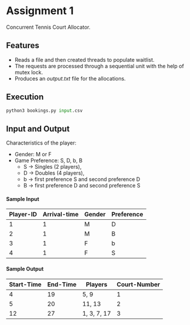 # Assignment 1

Concurrent Tennis Court Allocator.

## Features

- Reads a file and then created threads to populate waitlist.
- The requests are processed through a sequential unit with the help of mutex lock.
- Produces an *output.txt* file for the allocations.

## Execution
```python
python3 bookings.py input.csv
```

## Input and Output
Characteristics of the player:
- Gender: M or F
- Game Preference: S, D, b, B 
  - S -> Singles (2 players),
  - D -> Doubles (4 players),
  - b -> first preference S and second preference D
  - B -> first preference D and second preference S

#### Sample Input

| Player-ID | Arrival-time | Gender | Preference |
|-----------|--------------|--------|------------|
| 1         | 1            | M      | D          |
| 2         | 1            | M      | B          |
| 3         | 1            | F      | b          |
| 4         | 1            | F      | S          |


#### Sample Output

| Start-Time | End-Time | Players         | Court-Number |
|------------|----------|-----------------|--------------|
| 4          | 19       | 5, 9            | 1            |
| 5          | 20       | 11, 13          | 2            |
| 12         | 27       | 1, 3, 7, 17     | 3            |


